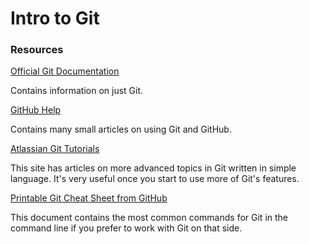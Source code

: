 # Intro to Git

### Resources

[Official Git Documentation](https://git-scm.com/)

Contains information on just Git.

[GitHub Help](https://help.github.com/)

Contains many small articles on using Git and GitHub.

[Atlassian Git Tutorials](https://help.github.com/)

This site has articles on more advanced topics in Git written in simple language. It's very useful once you start to use more of Git's features.

[Printable Git Cheat Sheet from GitHub](https://services.github.com/on-demand/downloads/github-git-cheat-sheet.pdf)

This document contains the most common commands for Git in the command line if you prefer to work with Git on that side.
